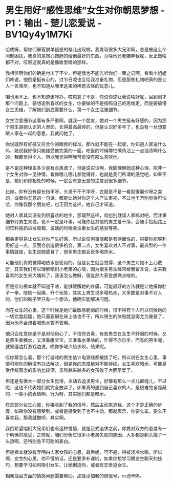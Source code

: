 # 男生用好“感性思维”女生对你朝思梦想 - P1：输出 - 楚儿恋爱说 - BV1Qy4y1M7Ki

哈喽呀，帮你们解答脱单疑惑的褚儿出现啦，我发现很多大兄弟啊，总是被这么个问题困扰，我真的是掏心掏肺的给他最好的东西，为啥他还老嫌弃我呢，反正做啥都不对，哎呀这就真的是像歌里唱的那样。

我相信啊你们的确是付出了不少，但是我也不能光听你们一面之词啊，看看小姐姐们咋说，他倒是挺有心的，过节日呢也会给我准备礼物，但是那些礼物吧真的是让人一言难尽，也不知道从哪里逃来的稀奇古怪的玩意儿。

咱也用不上，也不知道该咋办，哎尴尬了不是，你说你这让我说啥好呢，回到刚才那个问题上，要想追到喜欢的女生，你要做的不是按照自己的思维走，而是要搞懂女生思维，了解她们到底需要什么，第一个女生注重细节。

女生注意细节这事有多严重啊，就我一个朋友，她对一个男生挺有好感的，因为那个男生是她认识的人里面，长得最高最帅的，但是认识好多年了，也没有一丝想要跟人家在一起的意思，我就问她了。

你说既然有好感又符合你的眼控的标准，那咋就不能在一起呢，你知道人家说什么吗，她说我好像只能接受他完美的一面，吃饭的时候哪怕嘴角沾上一点油渍啊什么的，我都觉得个人，所以我觉得啊我可能没有那么喜欢他。

是不是这种理由多少是有点离谱了，但是说实话啊，我能理解她这种心理，除非一个女生对你一见钟情，看你哪儿哪儿都觉得好，也就是我们所谓的感觉吧，如果不是，她们和你相处的时候，一定会有意无意的注意到很多细节。

比如，你有没有留长指甲呀，头发干不干净呀，衣服是不是一看就很廉价呀之类的，或者你无意的一句话，都能让她对你这个人产生审视，不过也千万别觉得可怕哈，你像我那个朋友吧，也正因为这样，她自己才知道。

她对人家其实没有到很喜欢的地步，那既然这样，咱也别耽误人家嘛对吧，而注重细节对男生来说，也不一定是坏事，可能你比其他的男生爱干净，会随手捡起路上的饮料瓶扔进垃圾箱，说话的时候会注重女生的感受等等。

都会更容易让女生对你产生好感，所以说任何事情都是有两面性的，只要你能够利用好这一点，反而会创造很多机会，第二点，女生喜欢对人不对事，最典型的一件事情就是，女生说她感冒了，很多男生都会说多喝热水。

可能他们真的觉得喝热水是管用的，但是女生就会觉得，这个男生对她不上心敷衍，其实我们可以理解咱们小老弟的心情，因为很多男生经常给我留言说，出来我喜欢的女生来大姨妈了，我该怎么做呀，很显然大家是想做点啥的。

但是奈何根本就不知道干啥，能够缓解她的疼痛，可能最好的方法就是让她揍你肚子一拳，陪她一起痛，开个玩笑，其实上男生说多喝热水，大多数是对事不对人的，他们的脑子里只有一个想法，他确实能解决问题。

而在女生的心里，这个时候是她们最敏感脆弱的时候，恨不得有个人可以伺候她的一切饮食起居，她只需要躺在床上啥也不干，所以男生的体贴就显得尤为重要了，因为他不会想着喝热水管不管用。

他只会在意你是不是对他用心了，不信你去看，有些男生在女生不舒服的时候，又是熬生姜糖水，又准备暖宝宝，又准备水果啥的，忙得不亦乐乎，而有的男生呢，就知道边打游戏边说，哎你多喝点热水呗，结果呢。

哎你猜怎么着，那个打游戏的男生估计电源线都被拔了吧，所以说在女生心里，事情可能你的确没有办法解决，但是你的态度绝对不能掉线，女生喜欢暗示，可能是受传统观念的影响比较深，虽然越来越多的女孩敢于大胆示爱了。

但还是有很大一部分女生觉得，主动去追求男生，好像有那么一点儿颠缝儿，不过呢，这也不代表她们就完全放弃了，如果真的遇到自己喜欢的人，是很难完全隐藏的，一些小的表情啊，行为呀，其实她们都是暗示。

在这部分女生心里，你接收到了我的信号，然后主动来追我，这个才是正确的步骤，如果你没有感受到，或者是感受到了也不主动，那就表示，你要么笨，要么不喜欢我，那我就撤呗，其实啊。

我倒希望咱们大兄弟们也有这种觉悟，就是正式追求之前，你要对双方的态度有一个明确的感受，之前呢，咱们分析过很多小老弟失败的原因，大多都是剃头挑子一头热啊，还特别急不可耐的表白。

但是根本就没有弄明白人家女孩的心思，最后呢，可不是，得被浇冷水嘛，所以啊，女生的心思，你不懂的话，还是要多补课哟，如果你想学习跟女生聊天的技巧，想要学习如何吸引女生，让她倒追你，或者有恋爱追女生。

相亲挽回方面的情感问题需要帮助，那就添加我的微信号，cc@668。